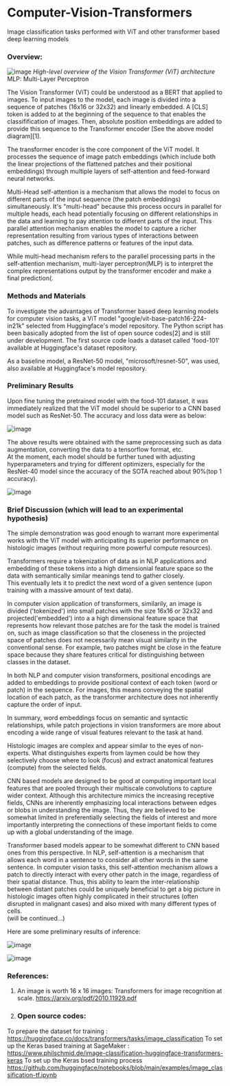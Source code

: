 # Computer-Vision-Transformers
Image classification tasks performed with ViT and other transformer based deep learning models

### Overview:

![image](https://github.com/kimdesok/Computer-Vision-Transformers/assets/64822593/8a97f8fa-09ac-490d-ac6a-adb5c1846d6b)
*High-level overview of the Vision Transformer (ViT) architecture* MLP: Multi-Layer Perceptron<br>

The Vision Transformer (ViT) could be understood as a BERT that applied to images. To input images to the model, each image is divided into a sequence of patches (16x16 or 32x32) and linearly embedded. A [CLS] token is added to at the beginning of the sequence to that enables the classifification of images. Then, absolute position embeddings are added to provide this sequence to the Transformer encoder [See the above model diagram][1].

The transformer encoder is the core component of the ViT model. It processes the sequence of image patch embeddings (which include both the linear projections of the flattened patches and their positional embeddings) through multiple layers of self-attention and feed-forward neural networks.  

Multi-Head self-attention is a mechanism that allows the model to focus on different parts of the input sequence (the patch embeddings) simultaneously. It's "multi-head" because this process occurs in parallel for multiple heads, each head potentially focusing on different relationships in the data and learning to pay attention to different parts of the input. This parallel attention mechanism enables the model to capture a richer representation resulting from various types of interactions between patches, such as difference patterns or features of the input data.

While multi-head mechanism refers to the parallel processing parts in the self-attention mechanism, multi-layer perceptron(MLP) is to interpret the complex representations output by the transformer encoder and make a final prediction(.

### Methods and Materials

To investigate the advantages of Transformer based deep learning models for computer vision tasks, a ViT model "google/vit-base-patch16-224-in21k" selected from Huggingface's model repository.  The Python script has been basically adopted from the list of open source codes[2] and is still under development.  The first source code loads a dataset called 'food-101' available at Huggingface's dataset repository. 

As a baseline model, a ResNet-50 model, "microsoft/resnet-50",  was used, also available at Huggingface's model repository.  

### Preliminary Results

Upon fine tuning the pretrained model with the food-101 dataset, it was immediately realized that the ViT model should be superior to a CNN based model such as ResNet-50.  The accuracy and loss data were as below:

![image](https://github.com/kimdesok/Computer-Vision-Transformers/assets/64822593/025afbaf-aba1-486a-bc71-2f1f33a5b2bf)

The above results were obtained with the same preprocessing such as data augmentation, converting the data to a tensorflow format, etc.  
At the moment, each model should be further tuned with adjusting hyperparameters and trying for different optimizers, especially for the ResNet-40 model since the accuracy of the SOTA reached 
about 90%(top 1 accuracy).

![image](https://github.com/kimdesok/Computer-Vision-Transformers/assets/64822593/03074ed8-d126-4ad1-8a32-650c22c1cdcb)

### Brief Discussion (which will lead to an experimental hypothesis)

The simple demonstration was good enough to warrant more experimental works with the ViT model with anticipating its superior performance on histologic images (without requiring more powerful compute resources).

Transformers require a tokenization of data as in NLP applications and embedding of these tokens into a high dimensionial feature space so the data with semantically similar meanings tend to gather closely.  <br>
This eventually lets it to predict the next word of a given sentence (upon training with a massive amount of text data). 

In computer vision application of transformers, similarily, an image is divided ('tokenized') into small patches with the size 16x16 or 32x32 and projected('embedded') into a a high dimensional feature space that represents how relevant those patches are for the task the model is trained on, such as image classification so that the closeness in the projected space of patches does not necessarily mean visual similarity in the conventional sense. For example, two patches might be close in the feature space because they share features critical for distinguishing between classes in the dataset.

In both NLP and computer vision transformers, positional encodings are added to embeddings to provide positional context of each token (word or patch) in the sequence. For images, this means conveying the spatial location of each patch, as the transformer architecture does not inherently capture the order of input.

In summary, word embeddings focus on semantic and syntactic relationships, while patch projections in vision transformers are more about encoding a wide range of visual features relevant to the task at hand.

Histologic images are complex and appear similar to the eyes of non-experts.  What distinguishes experts from laymen could be how they selectively choose where to look (focus) and extract anatomical features (compute) from the selected fields.  

CNN based models are designed to be good at computing important local features that are pooled through their multiscale convolutions to capture wider context.  Although this architecture mimics the increasing receptive fields, CNNs are inherently emphasizing local interactions between edges or blobs in understanding the image.  Thus, they are believed to be somewhat limited in preferentially selecting the fields of interest and more importantly interpreting the connections of these important fields to come up with a global understanding of the image.

Transformer based models appear to be somewhat different to CNN based ones from this perspective.  In NLP, self-attention is a mechanism that allows each word in a sentence to consider all other words in the same sentence. In computer vision tasks, this self-attention mechanism allows a patch to directly interact with every other patch in the image, regardless of their spatial distance. Thus, this ability to learn the inter-relationship between distant patches could be uniquely beneficial to get a big picture in histologic images often highly complicated in their structures (often disrupted in malignant cases) and also mixed with many different types of cells.  
(will be continued...)

Here are some preliminary results of inference:

![image](https://github.com/kimdesok/Computer-Vision-Transformers/assets/64822593/4e6f7079-de2d-4c54-abe7-6e16201ce625)

![image](https://github.com/kimdesok/Computer-Vision-Transformers/assets/64822593/436fe46d-8f8a-4f3d-b4aa-309e7c400a4b)


### References:
1) An image is worth 16 x 16 images: Transformers for image recognition at scale. https://arxiv.org/pdf/2010.11929.pdf
2) ### Open source codes:
To prepare the dataset for training : https://huggingface.co/docs/transformers/tasks/image_classification
To set up the Keras based training at SageMaker : https://www.philschmid.de/image-classification-huggingface-transformers-keras
To set up the Keras bsed training process https://github.com/huggingface/notebooks/blob/main/examples/image_classification-tf.ipynb


